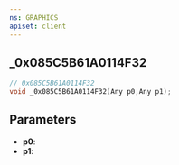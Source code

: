 ```yaml
---
ns: GRAPHICS
apiset: client
---
```

## _0x085C5B61A0114F32

```c
// 0x085C5B61A0114F32
void _0x085C5B61A0114F32(Any p0,Any p1);
```


## Parameters
* **p0**:
* **p1**:
